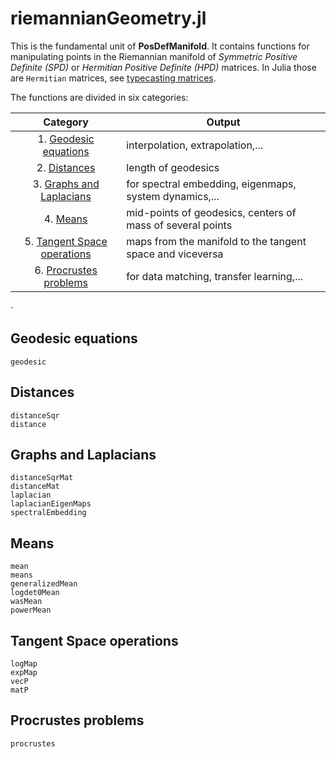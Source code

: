 # riemannianGeometry.jl

This is the fundamental unit of **PosDefManifold**. It contains functions
for manipulating points in the Riemannian manifold of
*Symmetric Positive Definite (SPD)* or *Hermitian Positive Definite (HPD)* matrices. In Julia those are `Hermitian` matrices, see [typecasting matrices](@ref).

The functions are divided in six categories:

| Category  | Output |
|:----------:| ----------- |
| 1. [Geodesic equations](@ref) | interpolation, extrapolation,... |
| 2. [Distances](@ref) | length of geodesics |
| 3. [Graphs and Laplacians](@ref) | for spectral embedding, eigenmaps, system dynamics,...|
| 4. [Means](@ref) | mid-points of geodesics, centers of mass of several points |
| 5. [Tangent Space operations](@ref) | maps from the manifold to the tangent space and viceversa |
| 6. [Procrustes problems](@ref) | for data matching, transfer learning,...|

⋅

## Geodesic equations

```@docs
geodesic
```

## Distances

```@docs
distanceSqr
distance
```

## Graphs and Laplacians
```@docs
distanceSqrMat
distanceMat
laplacian
laplacianEigenMaps
spectralEmbedding
```

## Means
```@docs
mean
means
generalizedMean
logdet0Mean
wasMean
powerMean
```

## Tangent Space operations
```@docs
logMap
expMap
vecP
matP
```

## Procrustes problems
```@docs
procrustes
```
